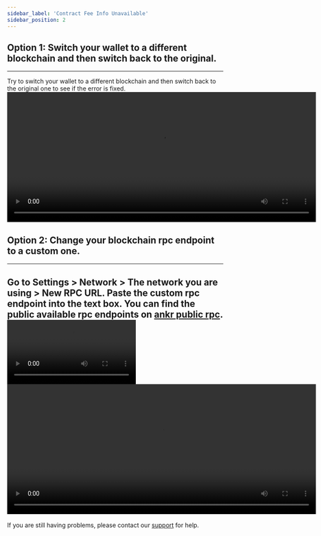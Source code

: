 ```yaml
---
sidebar_label: 'Contract Fee Info Unavailable'
sidebar_position: 2
---
```


## Option 1: Switch your wallet to a different blockchain and then switch back to the original.

---
Try to switch your wallet to a different blockchain and then switch back to the original one to see if the error is fixed.
<video width="720" height="303" controls src="https://cdn.galaxy.eco/galaxy/assets/galaxyspace/switch_chain.mp4"></video>
## Option 2: Change your blockchain rpc endpoint to a custom one.

---
Go to Settings > Network > The network you are using > New RPC URL. Paste the custom rpc endpoint into the text box. You can find the public available rpc endpoints on [ankr public rpc](https://www.ankr.com/protocol).
![switch_rpc.mp4](https://cdn.galaxy.eco/galaxy/assets/galaxyspace/switch_rpc.mp4)
<video width="720" height="303" controls src="https://cdn.galaxy.eco/galaxy/assets/galaxyspace/switch_rpc.mp4"></video>
---
If you are still having problems, please contact our [support](https://to.galaxy.eco/support) for help.